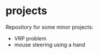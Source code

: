 projects
========

Repository for some minor projects:
- VRP problem
- mouse steering using a hand


